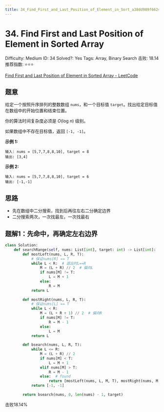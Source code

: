 ```yaml
---
title: 34_Find_First_and_Last_Position_of_Element_in_Sort_a38dd909f6624c4b9762a2679b4b72c4
---
```


# 34. Find First and Last Position of Element in Sorted Array

Difficulty: Medium
ID: 34
Solved?: Yes
Tags: Array, Binary Search
击败: 18.14
推荐指数: ⭐⭐⭐

[Find First and Last Position of Element in Sorted Array - LeetCode](https://leetcode.com/problems/find-first-and-last-position-of-element-in-sorted-array/)

## 题意

给定一个按照升序排列的整数数组 `nums`，和一个目标值 `target`。找出给定目标值在数组中的开始位置和结束位置。

你的算法时间复杂度必须是 *O*(log *n*) 级别。

如果数组中不存在目标值，返回 `[-1, -1]`。

**示例 1:**

```
输入: nums = [5,7,7,8,8,10], target = 8
输出: [3,4]
```

**示例 2:**

```
输入: nums = [5,7,7,8,8,10], target = 6
输出: [-1,-1]
```

## 思路

- 先在数组中二分搜索，找到后再往左右二分确定边界
- 二分搜索两次，一次找最左，一次找最右

## 题解1：先命中，再确定左右边界

```python
class Solution:
    def searchRange(self, nums: List[int], target: int) -> List[int]:
        def mostLeft(nums, L, R, T):
            # 保证nums[R] == T
            while L < R:  # 退出时L==R
                M = (L + R) // 2  # 偏向L
                if nums[M] != T:
                    L = M + 1
                else:
                    R = M
            return L
        
        def mostRight(nums, L, R, T):
            # 保证nums[L] == T
            while L < R:
                M = (L + R + 1) // 2  # 偏向R
                if nums[M] != T:
                    R = M - 1
                else:
                    L = M
            return L
        
        def bsearch(nums, L, R, T):
            while L <= R:
                M = (L + R) // 2
                if nums[M] < T:
                    L = M + 1
                elif nums[M] > T:
                    R = M - 1
                else:  # found
                    return [mostLeft(nums, L, M, T), mostRight(nums, M, R, T)]
            return [-1, -1]
        
        return bsearch(nums, 0, len(nums) - 1, target)
```

击败18.14%